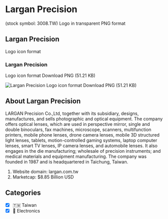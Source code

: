 # Largan Precision
 (stock symbol: 3008.TW) Logo in transparent PNG format

## Largan Precision
 Logo icon format

### Largan Precision
 Logo icon format Download PNG (51.21 KB)

![Largan Precision
 Logo icon format Download PNG (51.21 KB)](/img/orig/3008.TW-fbce4b95.png)

## About Largan Precision


LARGAN Precision Co.,Ltd, together with its subsidiary, designs, manufactures, and sells photographic and optical equipment. The company offers optical lenses, which are used in perspective mirror, single and double binoculars, fax machines, microscope, scanners, multifunction printers, mobile phone lenses, drone camera lenses, mobile 3D structured light lenses, tablets, motion-controlled gaming systems, laptop computer lenses, smart TV lenses, IP camera lenses, and automobile lenses. It also engages in the die manufacturing; wholesale of precision instruments; and medical materials and equipment manufacturing. The company was founded in 1987 and is headquartered in Taichung, Taiwan.

1. Website domain: largan.com.tw
2. Marketcap: $8.85 Billion USD


## Categories
- [x] 🇹🇼 Taiwan
- [x] 🔌 Electronics
